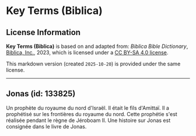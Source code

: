 # Key Terms (Biblica)

## License Information

**Key Terms (Biblica)** is based on and adapted from: _Biblica Bible Dictionary_, [Biblica, Inc.](https://www.biblica.com/), 2023, which is licensed under a [CC BY-SA 4.0 license](https://creativecommons.org/licenses/by-sa/4.0/legalcode.en).

This markdown version (created `2025-10-20`) is provided under the same license.



--------------------------------

## Jonas (id: 133825)

Un prophète du royaume du nord d'Israël. Il était le fils d'Amittaï. Il a prophétisé sur les frontières du royaume du nord. Cette prophétie s'est réalisée pendant le règne de Jéroboam II. Une histoire sur Jonas est consignée dans le livre de Jonas.


